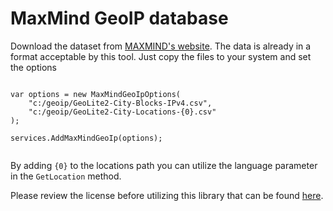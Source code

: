 # MaxMind GeoIP database

Download the dataset from [MAXMIND's website](https://dev.maxmind.com/geoip/geolite2-free-geolocation-data). The data is already in a format
acceptable by this tool. Just copy the files to your system and set the options

```

var options = new MaxMindGeoIpOptions(
	"c:/geoip/GeoLite2-City-Blocks-IPv4.csv",
	"c:/geoip/GeoLite2-City-Locations-{0}.csv"
);

services.AddMaxMindGeoIp(options);


```

By adding `{0}` to the locations path you can utilize the language parameter in the `GetLocation` method.

Please review the license before utilizing this library that can be found [here](https://www.maxmind.com/en/geolite2/eula).